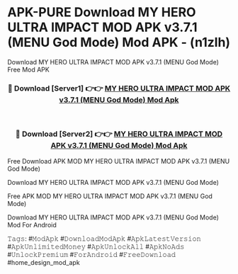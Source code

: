 # APK-PURE Download MY HERO ULTRA IMPACT MOD APK v3.7.1 (MENU God Mode) Mod APK - (n1zlh)
Download MY HERO ULTRA IMPACT MOD APK v3.7.1 (MENU God Mode) Free Mod APK

<div align="center">
<h3>🔴 Download [Server1] 👉👉 <a href="https://apk-comot.site?title=MY_HERO_ULTRA_IMPACT_MOD_APK_v3.7.1_(MENU_God_Mode)">MY HERO ULTRA IMPACT MOD APK v3.7.1 (MENU God Mode) Mod Apk</a></h3><br>

<h3>🔴 Download [Server2] 👉👉 <a href="https://apk-comot.site?title=MY_HERO_ULTRA_IMPACT_MOD_APK_v3.7.1_(MENU_God_Mode)">MY HERO ULTRA IMPACT MOD APK v3.7.1 (MENU God Mode) Mod Apk</a></h3>
</div>


Free Download APK MOD MY HERO ULTRA IMPACT MOD APK v3.7.1 (MENU God Mode)

Download MY HERO ULTRA IMPACT MOD APK v3.7.1 (MENU God Mode) 

Free APK MOD MY HERO ULTRA IMPACT MOD APK v3.7.1 (MENU God Mode) 

Download MY HERO ULTRA IMPACT MOD APK v3.7.1 (MENU God Mode) Mod For Android

𝚃𝚊𝚐𝚜: #𝙼𝚘𝚍𝙰𝚙𝚔 #𝙳𝚘𝚠𝚗𝚕𝚘𝚊𝚍𝙼𝚘𝚍𝙰𝚙𝚔 #𝙰𝚙𝚔𝙻𝚊𝚝𝚎𝚜𝚝𝚅𝚎𝚛𝚜𝚒𝚘𝚗 #𝙰𝚙𝚔𝚄𝚗𝚕𝚒𝚖𝚒𝚝𝚎𝚍𝙼𝚘𝚗𝚎𝚢 #𝙰𝚙𝚔𝚄𝚗𝚕𝚘𝚌𝚔𝙰𝚕𝚕 #𝙰𝚙𝚔𝙽𝚘𝙰𝚍𝚜 #𝚄𝚗𝚕𝚘𝚌𝚔𝙿𝚛𝚎𝚖𝚒𝚞𝚖 #𝙵𝚘𝚛𝙰𝚗𝚍𝚛𝚘𝚒𝚍 #𝙵𝚛𝚎𝚎𝙳𝚘𝚠𝚗𝚕𝚘𝚊𝚍 #home_design_mod_apk
